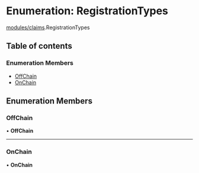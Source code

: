 # Enumeration: RegistrationTypes

[modules/claims](../modules/modules_claims.md).RegistrationTypes

## Table of contents

### Enumeration Members

- [OffChain](modules_claims.RegistrationTypes.md#offchain)
- [OnChain](modules_claims.RegistrationTypes.md#onchain)

## Enumeration Members

### OffChain

• **OffChain**

___

### OnChain

• **OnChain**
